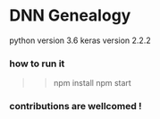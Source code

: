 # DNN Genealogy

python version 3.6
keras version 2.2.2

### how to run it
>> npm install
>> npm start

### contributions are wellcomed !